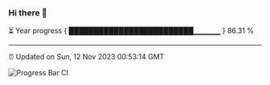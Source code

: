 ### Hi there 👋

⏳ Year progress { █████████████████████████▁▁▁▁▁ } 86.31 %

---

⏰ Updated on Sun, 12 Nov 2023 00:53:14 GMT

![Progress Bar CI](https://github.com/liununu/liununu/workflows/Progress%20Bar%20CI/badge.svg)
